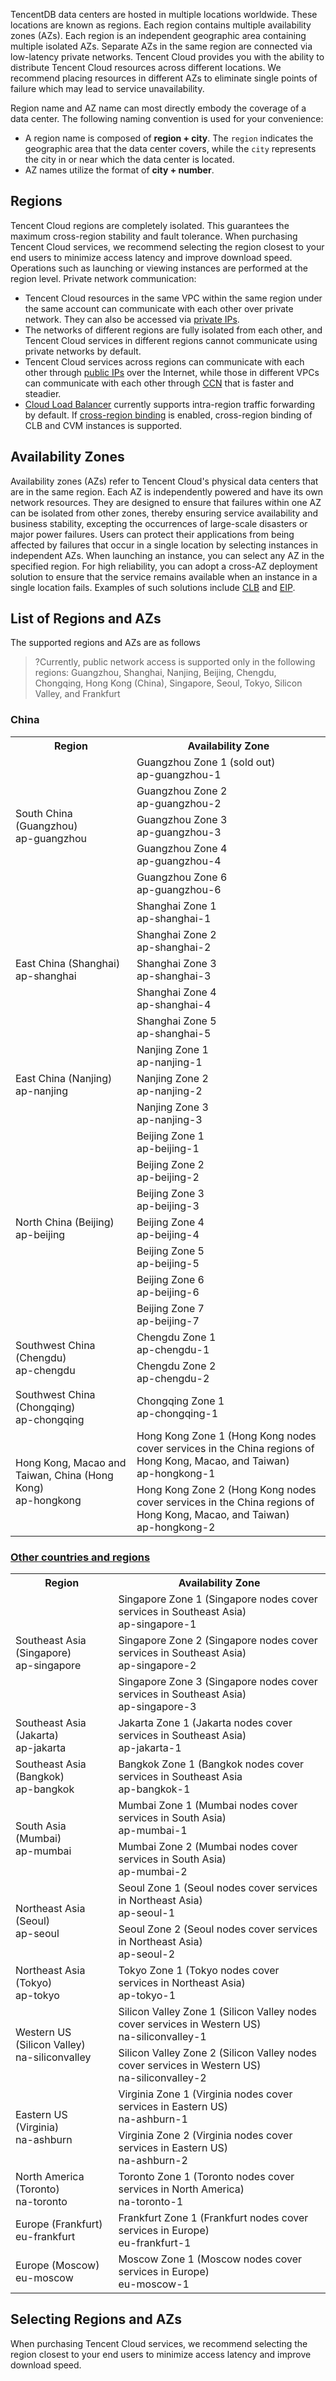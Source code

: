TencentDB data centers are hosted in multiple locations worldwide. These locations are known as regions. Each region contains multiple availability zones (AZs).
Each region is an independent geographic area containing multiple isolated AZs. Separate AZs in the same region are connected via low-latency private networks. Tencent Cloud provides you with the ability to distribute Tencent Cloud resources across different locations. We recommend placing resources in different AZs to eliminate single points of failure which may lead to service unavailability.

Region name and AZ name can most directly embody the coverage of a data center. The following naming convention is used for your convenience:
- A region name is composed of **region + city**. The `region` indicates the geographic area that the data center covers, while the `city` represents the city in or near which the data center is located.
- AZ names utilize the format of **city + number**.

## Regions
Tencent Cloud regions are completely isolated. This guarantees the maximum cross-region stability and fault tolerance. When purchasing Tencent Cloud services, we recommend selecting the region closest to your end users to minimize access latency and improve download speed. Operations such as launching or viewing instances are performed at the region level.
Private network communication:
- Tencent Cloud resources in the same VPC within the same region under the same account can communicate with each other over private network. They can also be accessed via [private IPs](https://intl.cloud.tencent.com/document/product/213/5225).
- The networks of different regions are fully isolated from each other, and Tencent Cloud services in different regions cannot communicate using private networks by default.
- Tencent Cloud services across regions can communicate with each other through [public IPs](https://intl.cloud.tencent.com/document/product/213/5224) over the Internet, while those in different VPCs can communicate with each other through [CCN](https://intl.cloud.tencent.com/document/product/1003) that is faster and steadier.
- [Cloud Load Balancer](https://intl.cloud.tencent.com/document/product/214) currently supports intra-region traffic forwarding by default. If [cross-region binding](https://intl.cloud.tencent.com/document/product/214/12014) is enabled, cross-region binding of CLB and CVM instances is supported.

## Availability Zones
Availability zones (AZs) refer to Tencent Cloud's physical data centers that are in the same region. Each AZ is independently powered and have its own network resources. They are designed to ensure that failures within one AZ can be isolated from other zones, thereby ensuring service availability and business stability, excepting the occurrences of large-scale disasters or major power failures. Users can protect their applications from being affected by failures that occur in a single location by selecting instances in independent AZs.
When launching an instance, you can select any AZ in the specified region. For high reliability, you can adopt a cross-AZ deployment solution to ensure that the service remains available when an instance in a single location fails. Examples of such solutions include [CLB](https://intl.cloud.tencent.com/document/product/214) and [EIP](https://intl.cloud.tencent.com/document/product/213/5733).

## List of Regions and AZs
The supported regions and AZs are as follows
>?Currently, public network access is supported only in the following regions:
>Guangzhou, Shanghai, Nanjing, Beijing, Chengdu, Chongqing, Hong Kong (China), Singapore, Seoul, Tokyo, Silicon Valley, and Frankfurt

### China
<table class="table-striped">
<tbody>
<tr><th>Region</th><th>Availability Zone</th></tr>
<tr>
<td rowspan="5">South China (Guangzhou)<br>ap-guangzhou</td>
<td>Guangzhou Zone 1 (sold out)<br> ap-guangzhou-1</td></tr>	
<tr>
<td>Guangzhou Zone 2<br> ap-guangzhou-2</td></tr>
<tr>
<td>Guangzhou Zone 3<br> ap-guangzhou-3</td></tr>
<tr>
<td>Guangzhou Zone 4<br> ap-guangzhou-4</td></tr>
<tr>
<td>Guangzhou Zone 6<br> ap-guangzhou-6</td></tr>
<tr>
<td rowspan="5">East China (Shanghai) <br>ap-shanghai</td>
<td>Shanghai Zone 1<br>ap-shanghai-1</td></tr>
<tr>
<td>Shanghai Zone 2<br>ap-shanghai-2</td></tr>
<tr>
<td>Shanghai Zone 3<br>ap-shanghai-3</td></tr>
<tr>
<td>Shanghai Zone 4<br>ap-shanghai-4</td></tr>
<tr>
<td>Shanghai Zone 5<br>ap-shanghai-5</td></tr>
<td rowspan="3">East China (Nanjing)<br>ap-nanjing</td>
<td>Nanjing Zone 1<br>ap-nanjing-1</td></tr>
<tr>
<td>Nanjing Zone 2<br>ap-nanjing-2</td></tr>
<tr>
<td>Nanjing Zone 3<br>ap-nanjing-3</td></tr>
<tr>
<td rowspan="7">North China (Beijing)<br>ap-beijing</td>
<td>Beijing Zone 1<br>ap-beijing-1</td></tr>
<tr>
<td>Beijing Zone 2<br>ap-beijing-2</td></tr>
<tr>
<td>Beijing Zone 3<br>ap-beijing-3</td></tr>
<tr>
<td>Beijing Zone 4<br>ap-beijing-4</td></tr>
<tr>
<td>Beijing Zone 5<br>ap-beijing-5</td></tr>
<tr>
<td>Beijing Zone 6<br>ap-beijing-6</td></tr>
<tr>
<td>Beijing Zone 7<br>ap-beijing-7</td></tr>
<tr>
<td rowspan="2">Southwest China (Chengdu)<br>ap-chengdu</td>
<td>Chengdu Zone 1<br>ap-chengdu-1</td></tr>
<tr>
<td>Chengdu Zone 2<br>ap-chengdu-2</td></tr>    
<tr>
<td>Southwest China (Chongqing)<br>ap-chongqing</td>
<td>Chongqing Zone 1<br>ap-chongqing-1</td></tr>
<tr>
<td rowspan="2">Hong Kong, Macao and Taiwan, China (Hong Kong)<br>ap-hongkong</td>
<td>Hong Kong Zone 1 (Hong Kong nodes cover services in the China regions of Hong Kong, Macao, and Taiwan)<br>ap-hongkong-1</td></tr>
<tr>
<td>Hong Kong Zone 2 (Hong Kong nodes cover services in the China regions of Hong Kong, Macao, and Taiwan)<br>ap-hongkong-2</td></tr>
</tbody></table>	


### [Other countries and regions](id:InternationalArea)
<table class="table-striped">
<tbody>
<tr><th>Region</th><th>Availability Zone</th></tr>
<tr>
<td rowspan="3">Southeast Asia (Singapore)<br>ap-singapore</td>
<td>Singapore Zone 1 (Singapore nodes cover services in Southeast Asia)<br>ap-singapore-1</td></tr>
<tr>
<td>Singapore Zone 2 (Singapore nodes cover services in Southeast Asia)<br>ap-singapore-2</td></tr>
<tr>
<td>Singapore Zone 3 (Singapore nodes cover services in Southeast Asia)<br>ap-singapore-3</td>
</tr>
<td>Southeast Asia (Jakarta)<br>ap-jakarta</td>
<td>Jakarta Zone 1 (Jakarta nodes cover services in Southeast Asia)<br>ap-jakarta-1</td></tr>
<tr>
<td >Southeast Asia (Bangkok)<br>ap-bangkok </td>
<td >Bangkok Zone 1 (Bangkok nodes cover services in Southeast Asia<br>ap-bangkok-1</td>
<tr>
<td  rowspan="2">South Asia (Mumbai)<br>ap-mumbai</td>
<td>Mumbai Zone 1 (Mumbai nodes cover services in South Asia)<br>ap-mumbai-1</td></tr>
<tr>
<td>Mumbai Zone 2 (Mumbai nodes cover services in South Asia)<br>ap-mumbai-2</td></tr>		
<tr>
<td rowspan="2">Northeast Asia (Seoul)<br>ap-seoul</td>
<td>Seoul Zone 1 (Seoul nodes cover services in Northeast Asia)<br>ap-seoul-1</td></tr>
<tr>
<td>Seoul Zone 2 (Seoul nodes cover services in Northeast Asia)<br>ap-seoul-2</td></tr>
<tr>
<td >Northeast Asia (Tokyo)<br>ap-tokyo</td>
<td>Tokyo Zone 1 (Tokyo nodes cover services in Northeast Asia)<br>ap-tokyo-1</td></tr>
<tr>
<td rowspan="2">Western US (Silicon Valley)<br>na-siliconvalley</td>
<td>Silicon Valley Zone 1 (Silicon Valley nodes cover services in Western US)<br>na-siliconvalley-1</td></tr>
<tr>
<td>Silicon Valley Zone 2 (Silicon Valley nodes cover services in Western US)<br>na-siliconvalley-2</td></tr>
<tr>
<td rowspan="2">Eastern US (Virginia) <br>na-ashburn</td>
<td>Virginia Zone 1 (Virginia nodes cover services in Eastern US)<br>na-ashburn-1</td></tr>
<tr>
<td>Virginia Zone 2 (Virginia nodes cover services in Eastern US)<br>na-ashburn-2</td></tr>
<tr>
<td>North America (Toronto)<br>na-toronto</td>
<td>Toronto Zone 1 (Toronto nodes cover services in North America)<br>na-toronto-1</td></tr>
<tr>
<td>Europe (Frankfurt) <br>eu-frankfurt</td>
<td>Frankfurt Zone 1 (Frankfurt nodes cover services in Europe)<br>eu-frankfurt-1</td></tr>
<tr>
<td >Europe (Moscow)<br>eu-moscow</td>
<td>Moscow Zone 1 (Moscow nodes cover services in Europe)<br>eu-moscow-1</td></tr>
</tbody></table>

## Selecting Regions and AZs
When purchasing Tencent Cloud services, we recommend selecting the region closest to your end users to minimize access latency and improve download speed.
